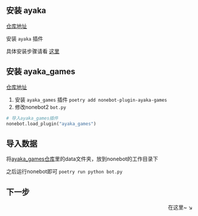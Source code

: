 ## 安装 ayaka

[仓库地址](https://github.com/bridgeL/nonebot-plugin-ayaka) 

安装 `ayaka` 插件 

具体安装步骤请看 [这里](../install.md)

## 安装 ayaka_games

[仓库地址](https://github.com/bridgeL/nonebot-plugin-ayaka-games) 

1. 安装 `ayaka_games` 插件 `poetry add nonebot-plugin-ayaka-games`
2. 修改nonebot2  `bot.py` 

```python
# 导入ayaka_games插件
nonebot.load_plugin("ayaka_games")
```

## 导入数据

将[ayaka_games仓库](https://github.com/bridgeL/nonebot-plugin-ayaka-games)里的data文件夹，放到nonebot的工作目录下

之后运行nonebot即可 `poetry run python bot.py`

## 下一步

<div align="right">
    在这里~ ↘
</div>

